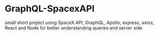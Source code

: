 # GraphQL-SpacexAPI
small short project using SpaceX API, GraphQL, Apollo, express, axios, React and Node for better understanding queries and server side
